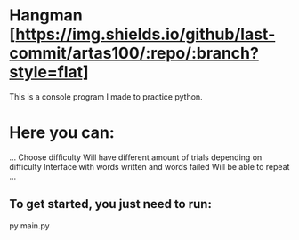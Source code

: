 # Hangman [https://img.shields.io/github/last-commit/artas100/:repo/:branch?style=flat]

This is a console program I made to practice python.

# Here you can:
...
    Choose difficulty
    Will have different amount of trials depending on difficulty
    Interface with words written and words failed
    Will be able to repeat
...    
## To get started, you just need to run:

py main.py
